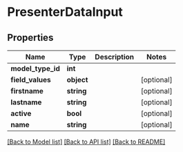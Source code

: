 # PresenterDataInput

## Properties
Name | Type | Description | Notes
------------ | ------------- | ------------- | -------------
**model_type_id** | **int** |  | 
**field_values** | **object** |  | [optional] 
**firstname** | **string** |  | [optional] 
**lastname** | **string** |  | [optional] 
**active** | **bool** |  | [optional] 
**name** | **string** |  | [optional] 

[[Back to Model list]](../README.md#documentation-for-models) [[Back to API list]](../README.md#documentation-for-api-endpoints) [[Back to README]](../README.md)



